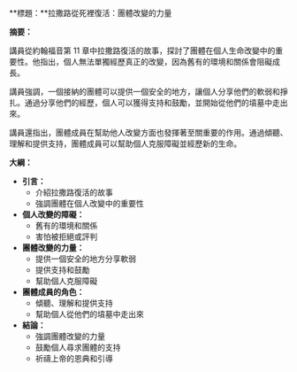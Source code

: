 **標題：**拉撒路從死裡復活：團體改變的力量

**摘要：**

講員從約翰福音第 11 章中拉撒路復活的故事，探討了團體在個人生命改變中的重要性。他指出，個人無法單獨經歷真正的改變，因為舊有的環境和關係會阻礙成長。

講員強調，一個接納的團體可以提供一個安全的地方，讓個人分享他們的軟弱和掙扎。通過分享他們的經歷，個人可以獲得支持和鼓勵，並開始從他們的墳墓中走出來。

講員還指出，團體成員在幫助他人改變方面也發揮著至關重要的作用。通過傾聽、理解和提供支持，團體成員可以幫助個人克服障礙並經歷新的生命。

**大綱：**

* **引言：**
    * 介紹拉撒路復活的故事
    * 強調團體在個人改變中的重要性
* **個人改變的障礙：**
    * 舊有的環境和關係
    * 害怕被拒絕或評判
* **團體改變的力量：**
    * 提供一個安全的地方分享軟弱
    * 提供支持和鼓勵
    * 幫助個人克服障礙
* **團體成員的角色：**
    * 傾聽、理解和提供支持
    * 幫助個人從他們的墳墓中走出來
* **結論：**
    * 強調團體改變的力量
    * 鼓勵個人尋求團體的支持
    * 祈禱上帝的恩典和引導